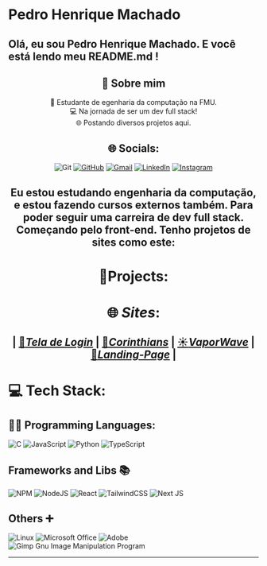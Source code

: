 # **Pedro Henrique Machado**

## Olá, eu sou Pedro Henrique Machado. E você está lendo meu README.md !


<center>
  
## 👤 Sobre mim

📓 Estudante de egenharia da computação na FMU. <br>
💻 Na jornada de ser um dev full stack! <br>
🌐 Postando diversos projetos aqui. <br>

## 🌐 Socials:

<center>

![Git](https://img.shields.io/badge/GIT-E44C30?style=for-the-badge&logo=git&logoColor=white) [![GitHub](https://img.shields.io/badge/GitHub-100000?style=for-the-badge&logo=github&logoColor=white)](https://github.com/Pedrohmac07) [![Gmail](https://img.shields.io/badge/Gmail-333333?style=for-the-badge&logo=gmail&logoColor=red)](mailto:ph374011@gmail.com) [![LinkedIn](https://img.shields.io/badge/LinkedIn-0077B5?style=for-the-badge&logo=linkedin&logoColor=white)](https://www.linkedin.com/in/pedro-henrique-machado-99171334a) [![Instagram](https://img.shields.io/badge/-Instagram-%23E4405F?style=for-the-badge&logo=instagram&logoColor=white)](https://www.instagram.com/pedrohmachado0/)

</center>

## **Eu estou estudando engenharia da computação, e estou fazendo cursos externos também. Para poder seguir uma carreira de dev full stack. Começando pelo front-end. Tenho projetos de sites como este:**

# 📝**Projects**:
# 🌐 *Sites*:
## <center> | [🔐*Tela de Login*](https://pedrohmac07.github.io/Tela-De-Login/) | [🦅*Corinthians*](https://pedrohmac07.github.io/HTML_CSS/Projetos/SiteCorinthians/) | [☀️*VaporWave*](https://pedrohmac07.github.io/HTML_CSS/Projetos/VaporWave/) | [🎯*Landing-Page*](https://pedrohmac07.github.io/trilha-css-desafio-01/) |
</center>

# 💻 Tech Stack:
## 👨‍💻 Programming Languages: 
![C](https://img.shields.io/badge/c-%2300599C.svg?style=for-the-badge&logo=c&logoColor=white) ![JavaScript](https://img.shields.io/badge/javascript-%23323330.svg?style=for-the-badge&logo=javascript&logoColor=%23F7DF1E) ![Python](https://img.shields.io/badge/python-3670A0?style=for-the-badge&logo=python&logoColor=ffdd54) ![TypeScript](https://img.shields.io/badge/typescript-%23007ACC.svg?style=for-the-badge&logo=typescript&logoColor=white)
## Frameworks and Libs 📚
![NPM](https://img.shields.io/badge/NPM-%23CB3837.svg?style=for-the-badge&logo=npm&logoColor=white) ![NodeJS](https://img.shields.io/badge/node.js-6DA55F?style=for-the-badge&logo=node.js&logoColor=white) ![React](https://img.shields.io/badge/react-%2320232a.svg?style=for-the-badge&logo=react&logoColor=%2361DAFB) ![TailwindCSS](https://img.shields.io/badge/tailwindcss-%2338B2AC.svg?style=for-the-badge&logo=tailwind-css&logoColor=white) ![Next JS](https://img.shields.io/badge/Next-black?style=for-the-badge&logo=next.js&logoColor=white) 
## Others ➕
![Linux](https://img.shields.io/badge/Linux-FCC624?style=for-the-badge&logo=linux&logoColor=black)
![Microsoft Office](https://img.shields.io/badge/Microsoft_Office-D83B01?style=for-the-badge&logo=microsoft-office&logoColor=white)
![Adobe](https://img.shields.io/badge/adobe-%23FF0000.svg?style=for-the-badge&logo=adobe&logoColor=white)
![Gimp Gnu Image Manipulation Program](https://img.shields.io/badge/Gimp-657D8B?style=for-the-badge&logo=gimp&logoColor=FFFFFF)

---
